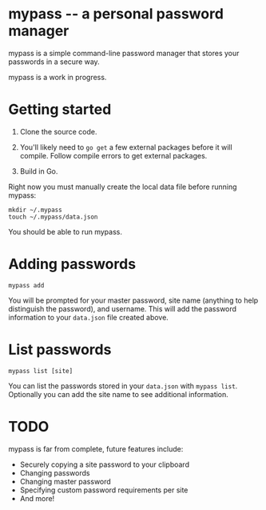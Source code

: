 # mypass -- a personal password manager

mypass is a simple command-line password manager that stores your passwords
in a secure way.

mypass is a work in progress.

# Getting started

1. Clone the source code.

2. You'll likely need to `go get` a few external packages before it will
   compile. Follow compile errors to get external packages.

3. Build in Go.

Right now you must manually create the local data file before running mypass:

```
mkdir ~/.mypass
touch ~/.mypass/data.json
```

You should be able to run mypass.

# Adding passwords

`mypass add`

You will be prompted for your master password, site name (anything to help
distinguish the password), and username. This will add the password information
to your `data.json` file created above.

# List passwords

`mypass list [site]`

You can list the passwords stored in your `data.json` with `mypass list`.
Optionally you can add the site name to see additional information.

# TODO

mypass is far from complete, future features include:

- Securely copying a site password to your clipboard
- Changing passwords
- Changing master password
- Specifying custom password requirements per site
- And more!
